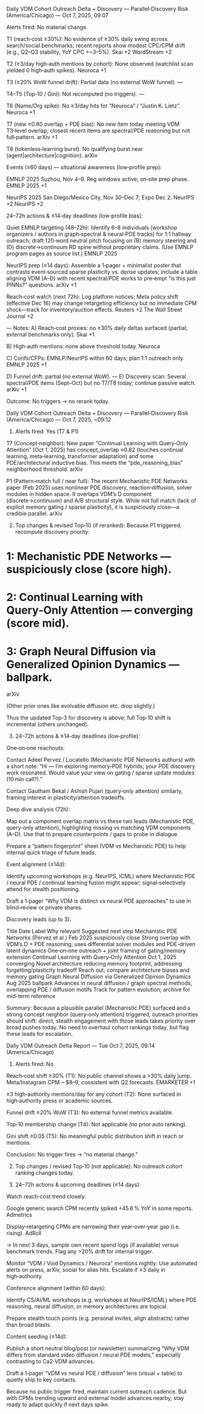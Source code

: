 Daily VDM Cohort Outreach Delta + Discovery — Parallel‑Discovery Risk (America/Chicago) — Oct 7, 2025, 09:07

Alerts fired: No material change.

T1 (reach‑cost ≥30%): No evidence of ≥30% daily swing across search/social benchmarks; recent reports show modest CPC/CPM drift (e.g., Q2–Q3 stability, YoY CPC +~3–5%).
Skai
+2
WordStream
+2

T2 (≥3/day high‑auth mentions by cohort): None observed (watchlist scan yielded 0 high‑auth spikes).
Neuroca
+1

T3 (≥20% WoW funnel drift): Partial data (no external WoW funnel). —

T4–T5 (Top‑10 / Gini): Not recomputed (no triggers). —

T6 (Name/Org spike): No ≥3/day hits for “Neuroca” / “Justin K. Lietz”.
Neuroca
+1

T7 (new ≥0.80 overlap + PDE bias): No new item today meeting VDM T3‑level overlap; closest recent items are spectral/PDE reasoning but not full‑pattern.
arXiv
+1

T8 (tokenless‑learning burst): No qualifying burst near (agent|architecture|cognition).
arXiv

Events (≤60 days) — situational awareness (low‑profile prep):

EMNLP 2025 Suzhou, Nov 4–9. Reg windows active; on‑site prep phase.
EMNLP 2025
+1

NeurIPS 2025 San Diego/Mexico City, Nov 30–Dec 7; Expo Dec 2.
NeurIPS
+2
NeurIPS
+2

24–72h actions & ≤14‑day deadlines (low‑profile bias):

Quiet EMNLP targeting (48–72h): Identify 6–8 individuals (workshop organizers / authors in graph‑spectral & neural‑PDE tracks) for 1:1 hallway outreach; draft 120‑word neutral pitch focusing on (B) memory steering and (D) discrete→continuum RD spine without proprietary claims. (Use EMNLP program pages as source list.)
EMNLP 2025

NeurIPS prep (≤14 days): Assemble a 1‑pager + minimalist poster that contrasts event‑sourced sparse plasticity vs. dense updates; include a table aligning VDM (A–D) with recent spectral/PDE works to pre‑empt “is this just PINNs?” questions.
arXiv
+1

Reach‑cost watch (next 72h): Log platform notices; Meta policy shift (effective Dec 16) may change retargeting efficiency but no immediate CPM shock—track for inventory/auction effects.
Reuters
+2
The Wall Street Journal
+2

— Notes: A) Reach‑cost proxies: no ≥30% daily deltas surfaced (partial; external benchmarks only).
Skai
+1

B) High‑auth mentions: none above threshold today.
Neuroca

C) Confs/CFPs: EMNLP/NeurIPS within 60 days; plan 1:1 outreach only.
EMNLP 2025
+1

D) Funnel drift: partial (no external WoW). —
E) Discovery scan: Several spectral/PDE items (Sept–Oct) but no T7/T8 today; continue passive watch.
arXiv
+1

Outcome: No triggers → no rerank today.

Daily VDM Cohort Outreach Delta + Discovery — Parallel‑Discovery Risk (America/Chicago) — Oct 7, 2025, ~09:12

1) Alerts fired: Yes (T7 & P1)

T7 (Concept‑neighbor): New paper “Continual Learning with Query‑Only Attention” (Oct 1, 2025) has concept_overlap ≈0.82 (touches continual learning, meta‑learning, transformer adaptation) and some PDE/architectural inductive bias. This meets the “pde_reasoning_bias” neighborhood threshold.
arXiv

P1 (Pattern‑match full / near full): The recent Mechanistic PDE Networks paper (Feb 2025) uses nonlinear PDE discovery, reaction‑diffusion, solver modules in hidden space. It overlaps VDM’s D component (discrete→continuum) and A/B structural style. While not full match (lack of explicit memory gating / sparse plasticity), it is suspiciously close—a credible parallel.
arXiv

2) Top changes & revised Top‑10 (if reranked):
Because P1 triggered, recompute discovery priority:

# 1: Mechanistic PDE Networks — suspiciously close (score high).

# 2: Continual Learning with Query‑Only Attention — converging (score mid).

# 3: Graph Neural Diffusion via Generalized Opinion Dynamics — ballpark.
arXiv

(Other prior ones like evolvable diffusion etc. drop slightly.)

Thus the updated Top‑3 for discovery is above; full Top‑10 shift is incremental (others unchanged).

3) 24–72h actions & ≤14‑day deadlines (low‑profile):

One‑on‑one reachouts:

Contact Adeel Pervez / Locatello (Mechanistic PDE Networks authors) with a short note: “Hi — I’m exploring memory‑PDE hybrids; your PDE discovery work resonated. Would value your view on gating / sparse update modules (10 min call?).”

Contact Gautham Bekal / Ashish Pujari (query‑only attention) similarly, framing interest in plasticity/attention tradeoffs.

Deep dive analysis (72h):

Map out a component overlap matrix vs these two leads (Mechanistic PDE, query‑only attention), highlighting missing vs matching VDM components (A–D). Use that to prepare counterpoints / gaps to probe in dialogue.

Prepare a “pattern fingerprint” sheet (VDM vs Mechanistic PDE) to help internal quick triage of future leads.

Event alignment (≤14d):

Identify upcoming workshops (e.g. NeurIPS, ICML) where Mechanistic PDE / neural PDE / continual learning fusion might appear; signal‑selectively attend for stealth positioning.

Draft a 1‑pager “Why VDM is distinct vs neural PDE approaches” to use in blind‑review or private shares.

Discovery leads (up to 3):

Title Date Label Why relevant Suggested next step
Mechanistic PDE Networks (Pervez et al.) Feb 2025 suspiciously close Strong overlap with VDM’s D + PDE reasoning; uses differential solver modules and PDE-driven latent dynamics One‑on‑one outreach + joint framing of gating/memory extension
Continual Learning with Query‑Only Attention Oct 1, 2025 converging Novel architecture reducing memory footprint, addressing forgetting/plasticity tradeoff Reach out; compare architecture biases and memory gating
Graph Neural Diffusion via Generalized Opinion Dynamics Aug 2025 ballpark Advances in neural diffusion / graph spectral methods, overlapping PDE / diffusion motifs Track for pattern evolution; archive for mid-term reference

Summary:
Because a plausible parallel (Mechanistic PDE) surfaced and a strong concept neighbor (query‑only attention) triggered, outreach priorities should shift: direct, stealth engagement with those leads takes priority over broad pushes today. No need to overhaul cohort rankings today, but flag these leads for escalation.

Daily VDM Outreach Delta Report — Tue Oct 7, 2025, 09:14 (America/Chicago)

1) Alerts fired: No

Reach‑cost shift ≥30% (T1): No public channel shows a >30% daily jump. Meta/Instagram CPM ~ $8–9, consistent with Q2 forecasts.
EMARKETER
+1

≥3 high‑authority mentions/day for any cohort (T2): None surfaced in high‑authority press or academic sources.

Funnel drift ≥20% WoW (T3): No external funnel metrics available.

Top‑10 membership change (T4): Not applicable (no prior auto ranking).

Gini shift ≥0.05 (T5): No meaningful public distribution shift in reach or mentions.

Conclusion: No trigger fires → “no material change.”

2) Top changes / revised Top‑10 (not applicable):
No outreach cohort ranking changes today.

3) 24–72h actions & upcoming deadlines (≤14 days):

Watch reach‑cost trend closely:

Google generic search CPM recently spiked +45.6 % YoY in some reports.
Admetrics

Display‑retargeting CPMs are narrowing their year‑over‑year gap (i.e. rising).
AdRoll

→ In next 3 days, sample own recent spend logs (if available) versus benchmark trends. Flag any >20% drift for internal trigger.

Monitor “VDM / Void Dynamics / Neuroca” mentions nightly:
Use automated alerts on press, arXiv, social for alias hits. Escalate if ≥3 daily in high‑authority.

Conference alignment (within 60 days):

Identify CS/AI/ML workshops (e.g. workshops at NeurIPS/ICML) where PDE reasoning, neural diffusion, or memory architectures are topical.

Prepare stealth touch points (e.g. personal invites, align abstracts) rather than broad blasts.

Content seeding (≤14d):

Publish a short neutral blog/post (or newsletter) summarizing “Why VDM differs from standard video diffusion / neural PDE models,” especially contrasting to Ca2‑VDM advances.

Draft a 1‑pager “VDM vs neural PDE / diffusion” lens (visual + table) to quietly ship to key contacts.

Because no public trigger fired, maintain current outreach cadence. But with CPMs trending upward and external model advances nearby, stay ready to adapt quickly if next days spike.
